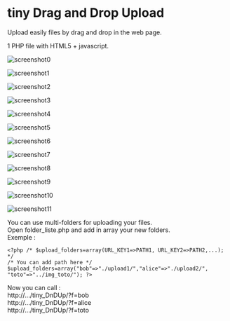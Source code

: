 tiny Drag and Drop Upload
=========================

Upload easily files by drag and drop in the web page.  

1 PHP file with HTML5 + javascript.  


![screenshot0](https://raw.github.com/Oros42/tiny_DnDUp/readme/screenshot/Capture-0.png)  
  
![screenshot1](https://raw.github.com/Oros42/tiny_DnDUp/readme/screenshot/Capture-1.png)  
  
![screenshot2](https://raw.github.com/Oros42/tiny_DnDUp/readme/screenshot/Capture-2.png)  
  
![screenshot3](https://raw.github.com/Oros42/tiny_DnDUp/readme/screenshot/Capture-3.png)  
  
![screenshot4](https://raw.github.com/Oros42/tiny_DnDUp/readme/screenshot/Capture-4.png)  
  
![screenshot5](https://raw.github.com/Oros42/tiny_DnDUp/readme/screenshot/Capture-5.png)  
  
![screenshot6](https://raw.github.com/Oros42/tiny_DnDUp/readme/screenshot/Capture-6.png)  
  
![screenshot7](https://raw.github.com/Oros42/tiny_DnDUp/readme/screenshot/Capture-7.png)  
  
![screenshot8](https://raw.github.com/Oros42/tiny_DnDUp/readme/screenshot/Capture-8.png)  
  
![screenshot9](https://raw.github.com/Oros42/tiny_DnDUp/readme/screenshot/Capture-9.png)  
  
![screenshot10](https://raw.github.com/Oros42/tiny_DnDUp/readme/screenshot/Capture-10.png)  
  
![screenshot11](https://raw.github.com/Oros42/tiny_DnDUp/readme/screenshot/Capture-11.png)  



You can use multi-folders for uploading your files.  
Open folder_liste.php and add in array your new folders.  
Exemple :  
```
<?php /* $upload_folders=array(URL_KEY1=>PATH1, URL_KEY2=>PATH2,...); */
/* You can add path here */
$upload_folders=array("bob"=>"./upload1/","alice"=>"./upload2/", "toto"=>"../img_toto/"); ?>
```

Now you can call :  
http://.../tiny_DnDUp/?f=bob  
http://.../tiny_DnDUp/?f=alice  
http://.../tiny_DnDUp/?f=toto  
